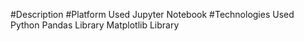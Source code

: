 #Description
#Platform Used
				Jupyter Notebook
#Technologies Used
				Python
				Pandas Library
				Matplotlib Library
